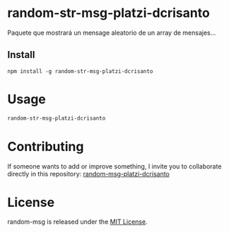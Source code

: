 # random-str-msg-platzi-dcrisanto

Paquete que mostrará un mensage aleatorio de un array de mensajes...

## Install

```npm
npm install -g random-str-msg-platzi-dcrisanto
```

# Usage

```bash
random-str-msg-platzi-dcrisanto
```

# Contributing

If someone wants to add or improve something, I invite you to collaborate directly in this repository: [random-msg-platzi-dcrisanto](https://github.com/dcrisanto/random-str-msg-platzi-dcrisanto)

# License

random-msg is released under the [MIT License](https://opensource.org/licenses/MIT).
